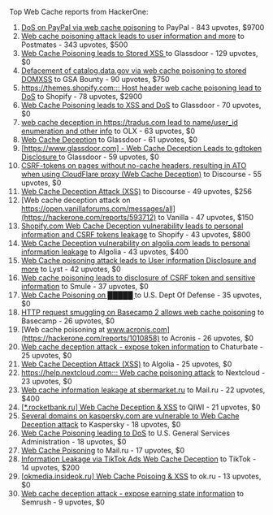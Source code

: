 Top Web Cache reports from HackerOne:

1. [DoS on PayPal via web cache poisoning](https://hackerone.com/reports/622122) to PayPal - 843 upvotes, $9700
2. [Web cache poisoning attack leads to user information and more](https://hackerone.com/reports/492841) to Postmates - 343 upvotes, $500
3. [Web Cache Poisoning leads to Stored XSS ](https://hackerone.com/reports/1424094) to Glassdoor - 129 upvotes, $0
4. [Defacement of catalog.data.gov via web cache poisoning to stored DOMXSS](https://hackerone.com/reports/303730) to GSA Bounty - 90 upvotes, $750
5. [https://themes.shopify.com::: Host header web cache poisoning lead to DoS](https://hackerone.com/reports/1096609) to Shopify - 78 upvotes, $2900
6. [Web Cache Poisoning leads to XSS and DoS](https://hackerone.com/reports/1621540) to Glassdoor - 70 upvotes, $0
7. [web cache deception in https://tradus.com lead to name/user_id enumeration and other info](https://hackerone.com/reports/537564) to OLX - 63 upvotes, $0
8. [Web Cache Deception](https://hackerone.com/reports/2265400) to Glassdoor - 61 upvotes, $0
9. [[https://www.glassdoor.com] -  Web Cache Deception Leads to gdtoken Disclosure ](https://hackerone.com/reports/1343086) to Glassdoor - 59 upvotes, $0
10. [CSRF-tokens on pages without no-cache headers, resulting in ATO when using CloudFlare proxy (Web Cache Deception)](https://hackerone.com/reports/260697) to Discourse - 55 upvotes, $0
11. [Web Cache Deception Attack (XSS)](https://hackerone.com/reports/394016) to Discourse - 49 upvotes, $256
12. [Web cache deception attack on https://open.vanillaforums.com/messages/all](https://hackerone.com/reports/593712) to Vanilla - 47 upvotes, $150
13. [Shopify.com Web Cache Deception vulnerability leads to personal information and CSRF tokens leakage](https://hackerone.com/reports/1271944) to Shopify - 43 upvotes, $800
14. [Web Cache Deception vulnerability on algolia.com leads to personal information leakage](https://hackerone.com/reports/1530066) to Algolia - 43 upvotes, $400
15. [Web Cache poisoning attack leads to User information Disclosure and more](https://hackerone.com/reports/631589) to Lyst - 42 upvotes, $0
16. [Web cache poisoning leads to disclosure of CSRF token and sensitive information](https://hackerone.com/reports/504514) to Smule - 37 upvotes, $0
17. [Web Cache Poisoning on  █████ ](https://hackerone.com/reports/1183263) to U.S. Dept Of Defense - 35 upvotes, $0
18. [HTTP request smuggling on Basecamp 2 allows web cache poisoning](https://hackerone.com/reports/919175) to Basecamp - 26 upvotes, $0
19. [Web cache poisoning at www.acronis.com](https://hackerone.com/reports/1010858) to Acronis - 26 upvotes, $0
20. [Web cache deception attack - expose token information](https://hackerone.com/reports/397508) to Chaturbate - 25 upvotes, $0
21. [Web Cache Deception Attack (XSS)](https://hackerone.com/reports/504261) to Algolia - 25 upvotes, $0
22. [https://help.nextcloud.com::: Web cache poisoning attack](https://hackerone.com/reports/429747) to Nextcloud - 23 upvotes, $0
23. [Web cache information leakage at sbermarket.ru](https://hackerone.com/reports/893353) to Mail.ru - 22 upvotes, $400
24. [[*.rocketbank.ru] Web Cache Deception & XSS](https://hackerone.com/reports/415168) to QIWI - 21 upvotes, $0
25. [Several domains on kaspersky.com are vulnerable to Web Cache Deception attack](https://hackerone.com/reports/1185028) to Kaspersky - 18 upvotes, $0
26. [Web Cache Poisoning leading to DoS](https://hackerone.com/reports/1346618) to U.S. General Services Administration - 18 upvotes, $0
27. [Web Cache Poisoning](https://hackerone.com/reports/534297) to Mail.ru - 17 upvotes, $0
28. [Information Leakage via TikTok Ads Web Cache Deception](https://hackerone.com/reports/1484468) to TikTok - 14 upvotes, $200
29. [[okmedia.insideok.ru] Web Cache Poisoing & XSS](https://hackerone.com/reports/550266) to ok.ru - 13 upvotes, $0
30. [Web cache deception attack - expose earning state information](https://hackerone.com/reports/439021) to Semrush - 9 upvotes, $0
